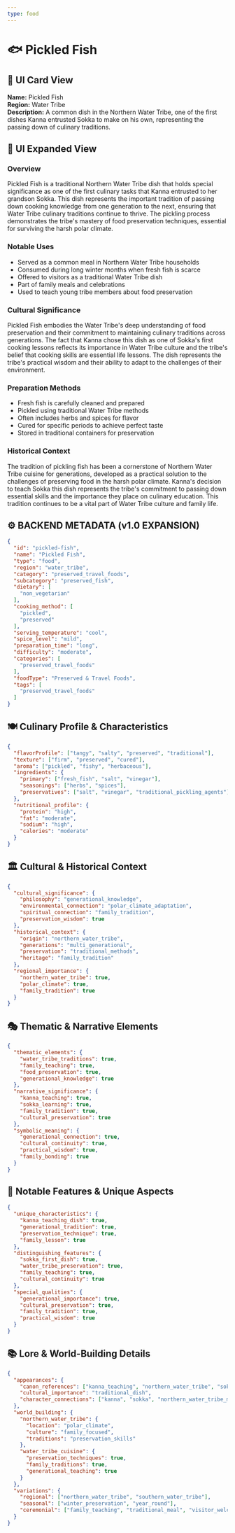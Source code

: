 ```yaml
---
type: food
---
```


# 🐟 Pickled Fish

## 🎴 UI Card View

**Name:** Pickled Fish  
**Region:** Water Tribe  
**Description:** A common dish in the Northern Water Tribe, one of the first dishes Kanna entrusted Sokka to make on his own, representing the passing down of culinary traditions.

## 📖 UI Expanded View

### Overview
Pickled Fish is a traditional Northern Water Tribe dish that holds special significance as one of the first culinary tasks that Kanna entrusted to her grandson Sokka. This dish represents the important tradition of passing down cooking knowledge from one generation to the next, ensuring that Water Tribe culinary traditions continue to thrive. The pickling process demonstrates the tribe's mastery of food preservation techniques, essential for surviving the harsh polar climate.

### Notable Uses
- Served as a common meal in Northern Water Tribe households
- Consumed during long winter months when fresh fish is scarce
- Offered to visitors as a traditional Water Tribe dish
- Part of family meals and celebrations
- Used to teach young tribe members about food preservation

### Cultural Significance
Pickled Fish embodies the Water Tribe's deep understanding of food preservation and their commitment to maintaining culinary traditions across generations. The fact that Kanna chose this dish as one of Sokka's first cooking lessons reflects its importance in Water Tribe culture and the tribe's belief that cooking skills are essential life lessons. The dish represents the tribe's practical wisdom and their ability to adapt to the challenges of their environment.

### Preparation Methods
- Fresh fish is carefully cleaned and prepared
- Pickled using traditional Water Tribe methods
- Often includes herbs and spices for flavor
- Cured for specific periods to achieve perfect taste
- Stored in traditional containers for preservation

### Historical Context
The tradition of pickling fish has been a cornerstone of Northern Water Tribe cuisine for generations, developed as a practical solution to the challenges of preserving food in the harsh polar climate. Kanna's decision to teach Sokka this dish represents the tribe's commitment to passing down essential skills and the importance they place on culinary education. This tradition continues to be a vital part of Water Tribe culture and family life.

## ⚙️ BACKEND METADATA (v1.0 EXPANSION)

```json
{
  "id": "pickled-fish",
  "name": "Pickled Fish",
  "type": "food",
  "region": "water_tribe",
  "category": "preserved_travel_foods",
  "subcategory": "preserved_fish",
  "dietary": [
    "non_vegetarian"
  ],
  "cooking_method": [
    "pickled",
    "preserved"
  ],
  "serving_temperature": "cool",
  "spice_level": "mild",
  "preparation_time": "long",
  "difficulty": "moderate",
  "categories": [
    "preserved_travel_foods"
  ],
  "foodType": "Preserved & Travel Foods",
  "tags": [
    "preserved_travel_foods"
  ]
}
```

## 🍽️ Culinary Profile & Characteristics

```json
{
  "flavorProfile": ["tangy", "salty", "preserved", "traditional"],
  "texture": ["firm", "preserved", "cured"],
  "aroma": ["pickled", "fishy", "herbaceous"],
  "ingredients": {
    "primary": ["fresh_fish", "salt", "vinegar"],
    "seasonings": ["herbs", "spices"],
    "preservatives": ["salt", "vinegar", "traditional_pickling_agents"]
  },
  "nutritional_profile": {
    "protein": "high",
    "fat": "moderate",
    "sodium": "high",
    "calories": "moderate"
  }
}
```

## 🏛️ Cultural & Historical Context

```json
{
  "cultural_significance": {
    "philosophy": "generational_knowledge",
    "environmental_connection": "polar_climate_adaptation",
    "spiritual_connection": "family_tradition",
    "preservation_wisdom": true
  },
  "historical_context": {
    "origin": "northern_water_tribe",
    "generations": "multi_generational",
    "preservation": "traditional_methods",
    "heritage": "family_tradition"
  },
  "regional_importance": {
    "northern_water_tribe": true,
    "polar_climate": true,
    "family_tradition": true
  }
}
```

## 🎭 Thematic & Narrative Elements

```json
{
  "thematic_elements": {
    "water_tribe_traditions": true,
    "family_teaching": true,
    "food_preservation": true,
    "generational_knowledge": true
  },
  "narrative_significance": {
    "kanna_teaching": true,
    "sokka_learning": true,
    "family_tradition": true,
    "cultural_preservation": true
  },
  "symbolic_meaning": {
    "generational_connection": true,
    "cultural_continuity": true,
    "practical_wisdom": true,
    "family_bonding": true
  }
}
```

## 🌟 Notable Features & Unique Aspects

```json
{
  "unique_characteristics": {
    "kanna_teaching_dish": true,
    "generational_tradition": true,
    "preservation_technique": true,
    "family_lesson": true
  },
  "distinguishing_features": {
    "sokka_first_dish": true,
    "water_tribe_preservation": true,
    "family_teaching": true,
    "cultural_continuity": true
  },
  "special_qualities": {
    "generational_importance": true,
    "cultural_preservation": true,
    "family_tradition": true,
    "practical_wisdom": true
  }
}
```

## 📚 Lore & World-Building Details

```json
{
  "appearances": {
    "canon_references": ["kanna_teaching", "northern_water_tribe", "sokka_cooking"],
    "cultural_importance": "traditional_dish",
    "character_connections": ["kanna", "sokka", "northern_water_tribe_members"]
  },
  "world_building": {
    "northern_water_tribe": {
      "location": "polar_climate",
      "culture": "family_focused",
      "traditions": "preservation_skills"
    },
    "water_tribe_cuisine": {
      "preservation_techniques": true,
      "family_traditions": true,
      "generational_teaching": true
    }
  },
  "variations": {
    "regional": ["northern_water_tribe", "southern_water_tribe"],
    "seasonal": ["winter_preservation", "year_round"],
    "ceremonial": ["family_teaching", "traditional_meal", "visitor_welcome"]
  }
}
```